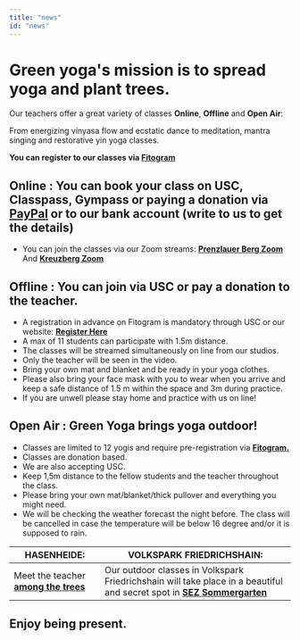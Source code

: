 ```yaml
---
title: "news"
id: "news"
---
```


# Green yoga's mission is to spread yoga and plant trees.

Our teachers offer a great variety of classes **Online**, **Offline** and **Open Air**:

From energizing vinyasa flow and ecstatic dance to meditation, mantra singing and restorative yin yoga classes.

**You can register to our classes via [Fitogram](https://widget.fitogram.pro/green-yoga/?fito-embedded=true&w=/list-view)**

## Online : You can book your class on USC, Classpass, Gympass or paying a donation via [**PayPal**](https://www.paypal.me/GreenYoga) or to our bank account (write to us to get the details)

-   You can join the classes via our Zoom streams: [**Prenzlauer Berg Zoom**](https://zoom.us/j/2406630203?pwd=UjBBN2FOamw3cnRLZ1RBdDFKRlhkdz09) And [**Kreuzberg Zoom**](https://us04web.zoom.us/j/828001574?pwd=WWtUWHdDR3ZVTFBadFl3cFRDUWxFUT09)

## Offline : You can join via USC or pay a donation to the teacher.

-   A registration in advance on Fitogram is mandatory through USC or our website: **[Register Here](https://widget.fitogram.pro/green-yoga/?fito-embedded=true&w=/list-view)**
-   A max of 11 students can participate with 1.5m distance.
-   The classes will be streamed simultaneously on line from our studios.
-   Only the teacher will be seen in the video.
-   Bring your own mat and blanket and be ready in your yoga clothes.
-   Please also bring your face mask with you to wear when you arrive and keep a safe distance of 1.5 m within the space and 3m during practice.
-   If you are unwell please stay home and practice with us on line!

## Open Air : Green Yoga brings yoga outdoor!

-   Classes are limited to 12 yogis and require pre-registration via
    **[Fitogram.](https://widget.fitogram.pro/green-yoga/?fito-embedded=true&w=/list-view)**
-   Classes are donation based.
-   We are also accepting USC.
-   Keep 1,5m distance to the fellow students and the teacher throughout
    the class.
-   Please bring your own mat/blanket/thick pullover and everything you
    might need.
-   We will be checking the weather forecast the night before. The class
    will be cancelled in case the temperature will be below 16 degree
    and/or it is supposed to rain.

| HASENHEIDE:                                                                   | VOLKSPARK FRIEDRICHSHAIN:                                                                                                                                                                                                                                                                                                                                       |
| ----------------------------------------------------------------------------- | --------------------------------------------------------------------------------------------------------------------------------------------------------------------------------------------------------------------------------------------------------------------------------------------------------------------------------------------------------------- |
| Meet the teacher [**among the trees**](https://goo.gl/maps/LcA8pMnmzk3Xx49j9) | Our outdoor classes in Volkspark Friedrichshain will take place in a beautiful and secret spot in [**SEZ Sommergarten**](https://www.google.com/maps/place/SEZ+Sommergarten/@52.5268753,13.4429435,18z/data=!4m12!1m6!3m5!1s0x0:0x62d37862c3f264d0!2sSEZ+Sommergarten!8m2!3d52.5267169!4d13.4426806!3m4!1s0x0:0x62d37862c3f264d0!8m2!3d52.5267169!4d13.4426806) |

## Enjoy being present.
